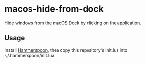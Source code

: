 # macos-hide-from-dock
Hide windows from the macOS Dock by clicking on the application.

## Usage
Install [Hammerspoon](https://www.hammerspoon.org/), then copy this repository's init.lua into ~/.hammerspoon/init.lua

